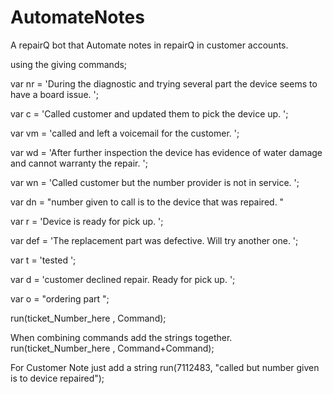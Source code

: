 # AutomateNotes
A repairQ bot that Automate notes in repairQ in customer accounts.

using the giving commands;

var nr = 'During the diagnostic and trying several part the device seems to have a board issue. ';

var c = 'Called customer and updated them to pick the device up. ';

var vm = 'called and left a voicemail for the customer. ';

var wd = 'After further inspection the device has evidence of water damage and cannot warranty the repair. ';

var wn = 'Called customer but the number provider is not in service. ';

var dn = "number given to call is to the device that was repaired. "

var r =  'Device is ready for pick up. ';

var def = 'The replacement part was defective. Will try another one. ';

var t = 'tested ';

var d = 'customer declined repair. Ready for pick up. ';

var o = "ordering part ";


run(ticket_Number_here , Command);

When combining commands add the strings together.
run(ticket_Number_here , Command+Command);

For Customer Note just add a string
run(7112483, "called but number given is to device repaired");
